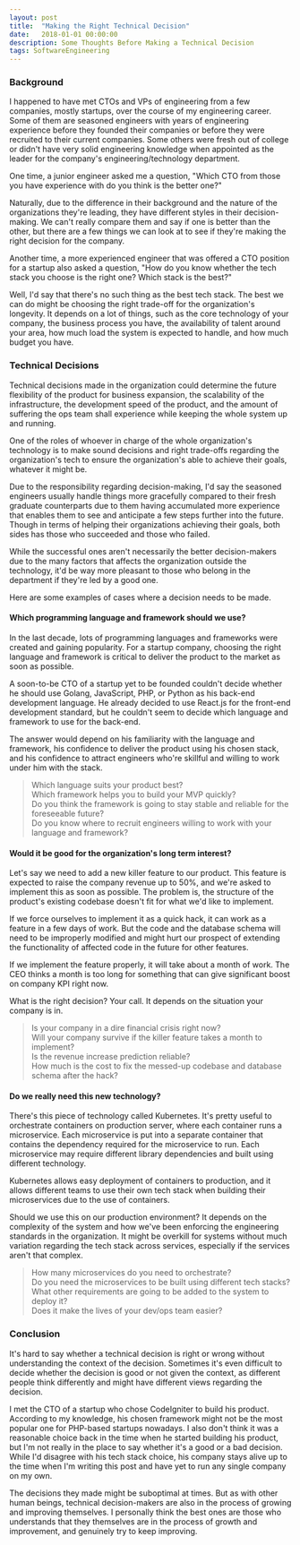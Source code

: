 ```yaml
---
layout: post
title:  "Making the Right Technical Decision"
date:   2018-01-01 00:00:00
description: Some Thoughts Before Making a Technical Decision
tags: SoftwareEngineering
---
```


### Background

I happened to have met CTOs and VPs of engineering from a few companies, mostly startups, over the course of my engineering career. Some of them are seasoned engineers with years of engineering experience before they founded their companies or before they were recruited to their current companies. Some others were fresh out of college or didn't have very solid engineering knowledge when appointed as the leader for the company's engineering/technology department.

One time, a junior engineer asked me a question, "Which CTO from those you have experience with do you think is the better one?"

Naturally, due to the difference in their background and the nature of the organizations they're leading, they have different styles in their decision-making. We can't really compare them and say if one is better than the other, but there are a few things we can look at to see if they're making the right decision for the company.

Another time, a more experienced engineer that was offered a CTO position for a startup also asked a question, "How do you know whether the tech stack you choose is the right one? Which stack is the best?"

Well, I'd say that there's no such thing as the best tech stack. The best we can do might be choosing the right trade-off for the organization's longevity. It depends on a lot of things, such as the core technology of your company, the business process you have, the availability of talent around your area, how much load the system is expected to handle, and how much budget you have.

### Technical Decisions

Technical decisions made in the organization could determine the future flexibility of the product for business expansion, the scalability of the infrastructure, the development speed of the product, and the amount of suffering the ops team shall experience while keeping the whole system up and running.

One of the roles of whoever in charge of the whole organization's technology is to make sound decisions and right trade-offs regarding the organization's tech to ensure the organization's able to achieve their goals, whatever it might be.

Due to the responsibility regarding decision-making, I'd say the seasoned engineers usually handle things more gracefully compared to their fresh graduate counterparts due to them having accumulated more experience that enables them to see and anticipate a few steps further into the future. Though in terms of helping their organizations achieving their goals, both sides has those who succeeded and those who failed.

While the successful ones aren't necessarily the better decision-makers due to the many factors that affects the organization outside the technology, it'd be way more pleasant to those who belong in the department if they're led by a good one.

Here are some examples of cases where a decision needs to be made.

#### Which programming language and framework should we use?

In the last decade, lots of programming languages and frameworks were created and gaining popularity. For a startup company, choosing the right language and framework is critical to deliver the product to the market as soon as possible.

A soon-to-be CTO of a startup yet to be founded couldn't decide whether he should use Golang, JavaScript, PHP, or Python as his back-end development language. He already decided to use React.js for the front-end development standard, but he couldn't seem to decide which language and framework to use for the back-end.

The answer would depend on his familiarity with the language and framework, his confidence to deliver the product using his chosen stack, and his confidence to attract engineers who're skillful and willing to work under him with the stack.

> Which language suits your product best?  
> Which framework helps you to build your MVP quickly?  
> Do you think the framework is going to stay stable and reliable for the foreseeable future?  
> Do you know where to recruit engineers willing to work with your language and framework?

#### Would it be good for the organization's long term interest?

Let's say we need to add a new killer feature to our product. This feature is expected to raise the company revenue up to 50%, and we're asked to implement this as soon as possible. The problem is, the structure of the product's existing codebase doesn't fit for what we'd like to implement.

If we force ourselves to implement it as a quick hack, it can work as a feature in a few days of work. But the code and the database schema will need to be improperly modified and might hurt our prospect of extending the functionality of affected code in the future for other features.

If we implement the feature properly, it will take about a month of work. The CEO thinks a month is too long for something that can give significant boost on company KPI right now.

What is the right decision? Your call. It depends on the situation your company is in.

> Is your company in a dire financial crisis right now?  
> Will your company survive if the killer feature takes a month to implement?  
> Is the revenue increase prediction reliable?  
> How much is the cost to fix the messed-up codebase and database schema after the hack?

#### Do we really need this new technology?

There's this piece of technology called Kubernetes. It's pretty useful to orchestrate containers on production server, where each container runs a microservice. Each microservice is put into a separate container that contains the dependency required for the microservice to run. Each microservice may require different library dependencies and built using different technology.

Kubernetes allows easy deployment of containers to production, and it allows different teams to use their own tech stack when building their microservices due to the use of containers.

Should we use this on our production environment? It depends on the complexity of the system and how we've been enforcing the engineering standards in the organization. It might be overkill for systems without much variation regarding the tech stack across services, especially if the services aren't that complex.

> How many microservices do you need to orchestrate?  
> Do you need the microservices to be built using different tech stacks?   
> What other requirements are going to be added to the system to deploy it?  
> Does it make the lives of your dev/ops team easier?

### Conclusion

It's hard to say whether a technical decision is right or wrong without understanding the context of the decision. Sometimes it's even difficult to decide whether the decision is good or not given the context, as different people think differently and might have different views regarding the decision.

I met the CTO of a startup who chose CodeIgniter to build his product. According to my knowledge, his chosen framework might not be the most popular one for PHP-based startups nowadays. I also don't think it was a reasonable choice back in the time when he started building his product, but I'm not really in the place to say whether it's a good or a bad decision. While I'd disagree with his tech stack choice, his company stays alive up to the time when I'm writing this post and have yet to run any single company on my own.

The decisions they made might be suboptimal at times. But as with other human beings, technical decision-makers are also in the process of growing and improving themselves. I personally think the best ones are those who understands that they themselves are in the process of growth and improvement, and genuinely try to keep improving.
